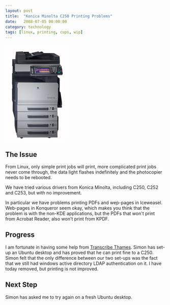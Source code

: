 ```yaml
---
layout: post
title:  "Konica Minolta C250 Printing Problems"
date:   2008-07-05 00:00:00
category: technology
tags: [linux, printing, cups, wip]
---
```


<img src="/assets/c250.png" class="image-right" alt="The Konica Minolta C250">

## The Issue

From Linux, only simple print jobs will print, more complicated print jobs never come through, the data light flashes indefinitely and the photocopier needs to be rebooted.

We have tried various drivers from Konica Minolta, including C250, C252 and C253, but with no improvement.

<!--more-->

In particular we have problems printing PDFs and wep-pages in Iceweasel.  Web-pages in Konqueror seem okay, which makes you think that the problem is with the non-KDE applications, but the PDFs that won't print from Acrobat Reader, also won't print from KPDF.

## Progress

I am fortunate in having some help from [Transcribe Thames](http://www.thamesgroup.com/).  Simon has set-up an Ubuntu desktop and has proved that he can print fine to a C250.  Simon felt that the only difference between our two set-ups was the fact that we still had windows active directory LDAP authentication on it.  I have today removed, but printing is not improved.

## Next Step

Simon has asked me to try again on a fresh Ubuntu desktop.


